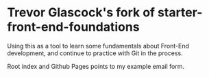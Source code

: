 # Trevor Glascock's fork of starter-front-end-foundations
Using this as a tool to learn some fundamentals about Front-End development, and continue to practice with Git in the process.

Root index and Github Pages points to my example email form.
